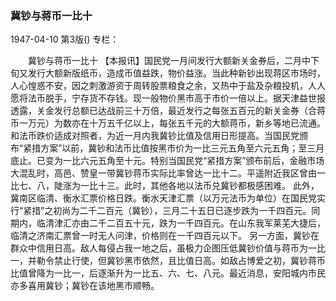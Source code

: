 ### 冀钞与蒋币一比十

1947-04-10
第3版()
专栏：

　　冀钞与蒋币一比十
    【本报讯】国民党一月间发行大额新关金券后，二月中下旬又发行大额新版纸币，造成币值益跌，物价益涨。当此种新钞出现蒋区市场时，人心惶惑不安，因之刺激游资于周转股票粮食之余，又热中于盐及杂粮投机，人人愿将法币脱手，宁存货不存钱。现一般物价黑市高于市价一倍以上。据天津益世报透露，关金发行总额已达战前三十万倍，最近发行之每张五百元的新关金券（合蒋币一万元）为数亦在十万五千亿以上，每张五千元的大额蒋币，新乡等地已流通。
    和法币跌价适成对照者，为近一月内我冀钞比值及信用日形提高。当国民党颁布“紧措方案”以前，冀钞和法币比值按黑市价为一比三元五角至六元五角；至三月底止。已变为一比六元五角至十元。特别当国民党“紧措方案”颁布前后，金融市场大混乱时，高邑、赞皇一带冀钞蒋币实际比率曾达一比十二。平遥附近我区曾由一比七、八，陡涨为一比十三。此时，其他各地以法币兑冀钞都极感困难。
    此外，冀南区临清、衡水汇票价格日跌。衡水天津汇票（以万元法币为单位）在国民党实行“紧措”之初尚为二千二百元（冀钞），三月二十五日已逐步跌为一千四百元。同期内，临清津汇亦由二千二百五十元，跌为一千四百元。在山东我军莱芜大捷后，临清之济南汇票曾一时无人问津，价格则在一千四百元以下。
    另一方面，冀钞在群众中信用日高。敌人每侵占我一地之后，虽极力企图压低冀钞价值与蒋币为一比一，并勒令禁止行使，但冀钞黑市依然，且比值日高。如敌占博爱之初，冀钞蒋币比值曾降为一比一，后逐渐升为一比五、六、七、八元。最近消息，安阳城内市民亦多喜用冀钞；冀钞在该地黑市顺畅。
